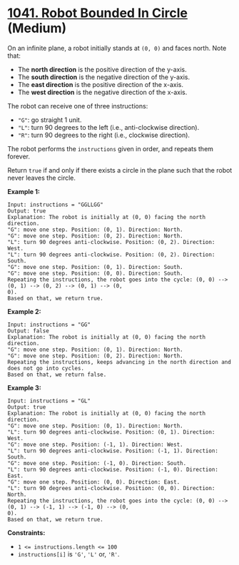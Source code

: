 # [1041. Robot Bounded In Circle][link] (Medium)

[link]: https://leetcode.com/problems/robot-bounded-in-circle/

On an infinite plane, a robot initially stands at `(0, 0)` and faces north. Note that:

- The **north direction** is the positive direction of the y-axis.
- The **south direction** is the negative direction of the y-axis.
- The **east direction** is the positive direction of the x-axis.
- The **west direction** is the negative direction of the x-axis.

The robot can receive one of three instructions:

- `"G"`: go straight 1 unit.
- `"L"`: turn 90 degrees to the left (i.e., anti-clockwise direction).
- `"R"`: turn 90 degrees to the right (i.e., clockwise direction).

The robot performs the `instructions` given in order, and repeats them forever.

Return `true` if and only if there exists a circle in the plane such that the robot never leaves the
circle.

**Example 1:**

```
Input: instructions = "GGLLGG"
Output: true
Explanation: The robot is initially at (0, 0) facing the north direction.
"G": move one step. Position: (0, 1). Direction: North.
"G": move one step. Position: (0, 2). Direction: North.
"L": turn 90 degrees anti-clockwise. Position: (0, 2). Direction: West.
"L": turn 90 degrees anti-clockwise. Position: (0, 2). Direction: South.
"G": move one step. Position: (0, 1). Direction: South.
"G": move one step. Position: (0, 0). Direction: South.
Repeating the instructions, the robot goes into the cycle: (0, 0) --> (0, 1) --> (0, 2) --> (0, 1) --> (0,
0).
Based on that, we return true.
```

**Example 2:**

```
Input: instructions = "GG"
Output: false
Explanation: The robot is initially at (0, 0) facing the north direction.
"G": move one step. Position: (0, 1). Direction: North.
"G": move one step. Position: (0, 2). Direction: North.
Repeating the instructions, keeps advancing in the north direction and does not go into cycles.
Based on that, we return false.
```

**Example 3:**

```
Input: instructions = "GL"
Output: true
Explanation: The robot is initially at (0, 0) facing the north direction.
"G": move one step. Position: (0, 1). Direction: North.
"L": turn 90 degrees anti-clockwise. Position: (0, 1). Direction: West.
"G": move one step. Position: (-1, 1). Direction: West.
"L": turn 90 degrees anti-clockwise. Position: (-1, 1). Direction: South.
"G": move one step. Position: (-1, 0). Direction: South.
"L": turn 90 degrees anti-clockwise. Position: (-1, 0). Direction: East.
"G": move one step. Position: (0, 0). Direction: East.
"L": turn 90 degrees anti-clockwise. Position: (0, 0). Direction: North.
Repeating the instructions, the robot goes into the cycle: (0, 0) --> (0, 1) --> (-1, 1) --> (-1, 0) --> (0,
0).
Based on that, we return true.
```

**Constraints:**

- `1 <= instructions.length <= 100`
- `instructions[i]` is `'G'`, `'L'` or, `'R'`.
